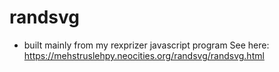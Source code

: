 # randsvg
- built mainly from my rexprizer javascript program
See here: https://mehstruslehpy.neocities.org/randsvg/randsvg.html

